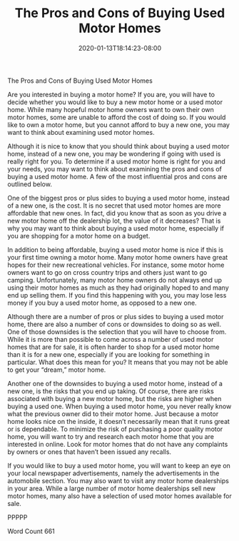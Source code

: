 ﻿---
title: "The Pros and Cons of Buying Used Motor Homes"
date: 2020-01-13T18:14:23-08:00
description: "TXT Tips for Web Success"
featured_image: "/images/TXT.jpg"
tags: ["TXT"]
---

The Pros and Cons of Buying Used Motor Homes

Are you interested in buying a motor home?  If you are, you will have to decide whether you would like to buy a new motor home or a used motor home. While many hopeful motor home owners want to own their own motor homes, some are unable to afford the cost of doing so.  If you would like to own a motor home, but you cannot afford to buy a new one, you may want to think about examining used motor homes.

Although it is nice to know that you should think about buying a used motor home, instead of a new one, you may be wondering if going with used is really right for you. To determine if a used motor home is right for you and your needs, you may want to think about examining the pros and cons of buying a used motor home.  A few of the most influential pros and cons are outlined below.  

One of the biggest pros or plus sides to buying a used motor home, instead of a new one, is the cost.  It is no secret that used motor homes are more affordable that new ones. In fact, did you know that as soon as you drive a new motor home off the dealership lot, the value of it decreases?  That is why you may want to think about buying a used motor home, especially if you are shopping for a motor home on a budget.

In addition to being affordable, buying a used motor home is nice if this is your first time owning a motor home.  Many motor home owners have great hopes for their new recreational vehicles. For instance, some motor home owners want to go on cross country trips and others just want to go camping.  Unfortunately, many motor home owners do not always end up using their motor homes as much as they had originally hoped to and many end up selling them.  If you find this happening with you, you may lose less money if you buy a used motor home, as opposed to a new one.

Although there are a number of pros or plus sides to buying a used motor home, there are also a number of cons or downsides to doing so as well.  One of those downsides is the selection that you will have to choose from. While it is more than possible to come across a number of used motor homes that are for sale, it is often harder to shop for a used motor home than it is for a new one, especially if you are looking for something in particular.  What does this mean for you?  It means that you may not be able to get your “dream,” motor home.

Another one of the downsides to buying a used motor home, instead of a new one, is the risks that you end up taking.  Of course, there are risks associated with buying a new motor home, but the risks are higher when buying a used one. When buying a used motor home, you never really know what the previous owner did to their motor home.  Just because a motor home looks nice on the inside, it doesn’t necessarily mean that it runs great or is dependable.  To minimize the risk of purchasing a poor quality motor home, you will want to try and research each motor home that you are interested in online.  Look for motor homes that do not have any complaints by owners or ones that haven’t been issued any recalls.

If you would like to buy a used motor home, you will want to keep an eye on your local newspaper advertisements, namely the advertisements in the automobile section.  You may also want to visit any motor home dealerships in your area.  While a large number of motor home dealerships sell new motor homes, many also have a selection of used motor homes available for sale.

PPPPP

Word Count 661

